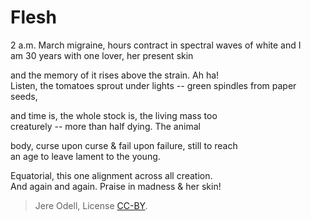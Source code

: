 # Flesh
 
2 a.m. March migraine, hours contract in spectral waves of white and I  
am 30 years with one lover, her present skin

and the memory of it rises above the strain. Ah ha!  
Listen, the tomatoes sprout under lights -- green spindles from paper seeds,

and time is, the whole stock is, the living mass too  
creaturely -- more than half dying. The animal

body, curse upon curse & fail upon failure, still to reach  
an age to leave lament to the young.

Equatorial, this one alignment across all creation.  
And again and again. Praise in madness & her skin!

>Jere Odell, License [CC-BY](https://creativecommons.org/licenses/by/4.0/).
